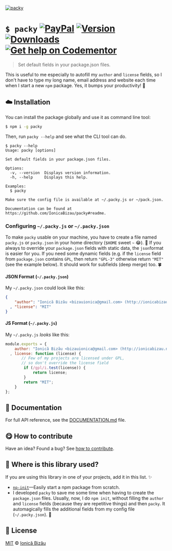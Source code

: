 
[![packy](http://i.imgur.com/fDrtuz7.png)](#)

# `$ packy` [![PayPal](https://img.shields.io/badge/%24-paypal-f39c12.svg)][paypal-donations] [![Version](https://img.shields.io/npm/v/packy.svg)](https://www.npmjs.com/package/packy) [![Downloads](https://img.shields.io/npm/dt/packy.svg)](https://www.npmjs.com/package/packy) [![Get help on Codementor](https://cdn.codementor.io/badges/get_help_github.svg)](https://www.codementor.io/johnnyb?utm_source=github&utm_medium=button&utm_term=johnnyb&utm_campaign=github)

> Set default fields in your package.json files.


This is useful to me especially to autofill my `author` and
`license` fields, so I don't have to type my long name, email
address and website each time when I start a new `npm` package.
Yes, it bumps your productivity! :rocket:


## :cloud: Installation

You can install the package globally and use it as command line tool:


```sh
$ npm i -g packy
```


Then, run `packy --help` and see what the CLI tool can do.


```
$ packy --help
Usage: packy [options]

Set default fields in your package.json files.

Options:
  -v, --version  Displays version information.
  -h, --help     Displays this help.

Examples:
  $ packy

Make sure the config file is available at ~/.packy.js or ~/pack.json.

Documentation can be found at https://github.com/IonicaBizau/packy#readme.
```

### Configuring `~/.packy.js` or `~/.packy.json`

To make `packy` usable on your machine, you have to create a
file named `packy.js` or `packy.json` in your home directory
(`$HOME` sweet `~` :joy:). :house_with_garden: If you always to override your
`package.json` fields with static data, the `json`format is easier for
you. If you need some dynamic fields (e.g. if the `license` field
from `package.json` contains `GPL`, then return `"GPL-3"`
otherwise return `"MIT"` (see the example below).
It should work for subfields (deep merge) too. :four_leaf_clover:

#### JSON Format (`~/.packy.json`)

My `~/.packy.json` could look like this:

```json
{
    "author": "Ionică Bizău <bizauionica@gmail.com> (http://ionicabizau.net)"
  , "license": "MIT"
}
```
#### JS Format (`~/.packy.js`)

My `~/.packy.js` *looks* like this:

```js
module.exports = {
    author: "Ionică Bizău <bizauionica@gmail.com> (http://ionicabizau.net)"
  , license: function (license) {
       // Few of my projects are licensed under GPL,
       // so don't override the license field
        if (/gpl/i.test(license)) {
            return license;
        }
        return "MIT";
    }
};
```

## :memo: Documentation

For full API reference, see the [DOCUMENTATION.md][docs] file.

## :yum: How to contribute
Have an idea? Found a bug? See [how to contribute][contributing].

## :dizzy: Where is this library used?
If you are using this library in one of your projects, add it in this list. :sparkles:


 - [`np-init`](https://github.com/IonicaBizau/np-init#readme)—Easily start a npm package from scratch.
 - I developed `packy` to save me some time when having to create
    the `package.json` files. Usually, now, I do `npm init`, without
    filling the `author` and `license` fields (because they are repetitive
    things) and then `packy`. It automagically fills the additional
    fields from my config file (`~/.packy.json`). :sparkling_heart:


## :scroll: License

[MIT][license] © [Ionică Bizău][website]

[paypal-donations]: https://www.paypal.com/cgi-bin/webscr?cmd=_s-xclick&hosted_button_id=RVXDDLKKLQRJW
[donate-now]: http://i.imgur.com/6cMbHOC.png

[license]: http://showalicense.com/?fullname=Ionic%C4%83%20Biz%C4%83u%20%3Cbizauionica%40gmail.com%3E%20(http%3A%2F%2Fionicabizau.net)&year=2015#license-mit
[website]: http://ionicabizau.net
[contributing]: /CONTRIBUTING.md
[docs]: /DOCUMENTATION.md
